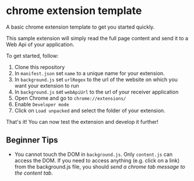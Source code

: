# chrome extension template
A basic chrome extension template to get you started quickly.

This sample extension will simply read the full page content and send it to a Web Api of your application.

To get started, follow:

1. Clone this repository
2. In `manifest.json` set `name` to a unique name for your extension.
3. In `background.js` set `urlRegex` to the url of the website on which you want your extension to run
4. In `background.js` set `webApiUrl` to the url of your receiver application
5. Open Chrome and go to `chrome://extensions/`
6. Enable `Developer mode`
7. Click on `Load unpacked` and select the folder of your extension.

That's it! You can now test the extension and develop it further!

## Beginner Tips

- You cannot touch the DOM in `background.js`. Only `content.js` can access the DOM. If you need to access anything (e.g. click on a link) from the background.js file, you should *send a chrome tab message to the content tab*. 

